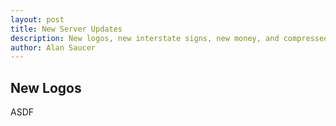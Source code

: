 ```yaml
---
layout: post
title: New Server Updates
description: New logos, new interstate signs, new money, and compressed cobblestone.
author: Alan Saucer
---
```


## New Logos

ASDF
